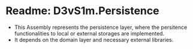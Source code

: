 ﻿# Readme: D3vS1m.Persistence

* This Assembly represents the persistence layer, where the persitence functionalities to local or external storages are implemented.
* It depends on the domain layer and necessary external libraries.